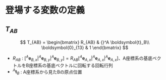 # 登場する変数の定義

## $T_{AB}$
$$
T_{AB} =
\begin{bmatrix}
    R_{AB} & {}^A \boldsymbol{t}_B\\
    \boldsymbol{0}_{13} & 1
\end{bmatrix}
$$
- $R_{AB}$ : $[{}^A \boldsymbol{e}_{B,x} | {}^A \boldsymbol{e}_{B,y} | {}^A \boldsymbol{e}_{B,y}] = R_{AB} [{}^A \boldsymbol{e}_{A,x} | {}^A \boldsymbol{e}_{A,x} | {}^A \boldsymbol{e}_{A,x}]$、A座標系の基底ベクトルをB座標系の基底ベクトルに回転する回転行列
- ${}^A \boldsymbol{t}_B$ : A座標系から見たBの原点位置
